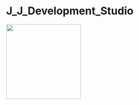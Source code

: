 # J_J_Development_Studio

<img src="https://github.com/JJDevelopementStudio/J_J_Development_Studio/blob/main/logo_jjds_004.jpg?raw=true" width="200" height="200">  

